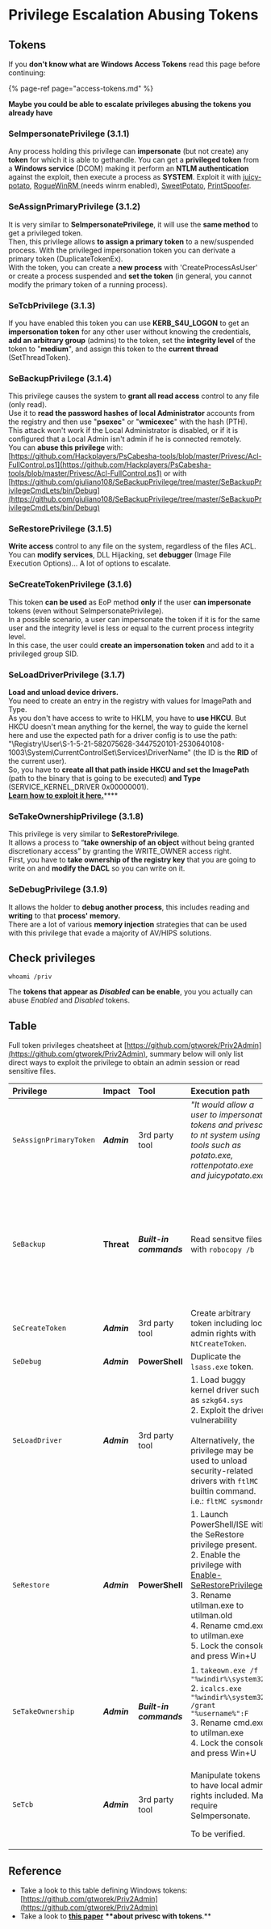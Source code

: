 # Privilege Escalation Abusing Tokens

## Tokens

If you **don't know what are Windows Access Tokens** read this page before continuing:

{% page-ref page="access-tokens.md" %}

**Maybe you could be able to escalate privileges abusing the tokens you already have**

### SeImpersonatePrivilege \(3.1.1\)

Any process holding this privilege can **impersonate** \(but not create\) any **token** for which it is able to gethandle. You can get a **privileged token** from a **Windows service** \(DCOM\) making it perform an **NTLM authentication** against the exploit, then execute a process as **SYSTEM**. Exploit it with [juicy-potato](https://github.com/ohpe/juicy-potato), [RogueWinRM ](https://github.com/antonioCoco/RogueWinRM)\(needs winrm enabled\), [SweetPotato](https://github.com/CCob/SweetPotato), [PrintSpoofer](https://github.com/itm4n/PrintSpoofer).

### SeAssignPrimaryPrivilege \(3.1.2\)

It is very similar to **SeImpersonatePrivilege**, it will use the **same method** to get a privileged token.  
Then, this privilege allows **to assign a primary token** to a new/suspended process. With the privileged impersonation token you can derivate a primary token \(DuplicateTokenEx\).  
With the token, you can create a **new process** with 'CreateProcessAsUser' or create a process suspended and **set the token** \(in general, you cannot modify the primary token of a running process\).

### SeTcbPrivilege \(3.1.3\)

If you have enabled this token you can use **KERB\_S4U\_LOGON** to get an **impersonation token** for any other user without knowing the credentials, **add an arbitrary group** \(admins\) to the token, set the **integrity level** of the token to "**medium**", and assign this token to the **current thread** \(SetThreadToken\).

### SeBackupPrivilege \(3.1.4\)

This privilege causes the system to **grant all read access** control to any file \(only read\).  
Use it to **read the password hashes of local Administrator** accounts from the registry and then use "**psexec**" or "**wmicexec**" with the hash \(PTH\).  
This attack won't work if the Local Administrator is disabled, or if it is configured that a Local Admin isn't admin if he is connected remotely.  
You can **abuse this privilege** with: [https://github.com/Hackplayers/PsCabesha-tools/blob/master/Privesc/Acl-FullControl.ps1](https://github.com/Hackplayers/PsCabesha-tools/blob/master/Privesc/Acl-FullControl.ps1) or with [https://github.com/giuliano108/SeBackupPrivilege/tree/master/SeBackupPrivilegeCmdLets/bin/Debug](https://github.com/giuliano108/SeBackupPrivilege/tree/master/SeBackupPrivilegeCmdLets/bin/Debug)

### SeRestorePrivilege \(3.1.5\)

**Write access** control to any file on the system, regardless of the files ACL.  
You can **modify services**, DLL Hijacking, set **debugger** \(Image File Execution Options\)… A lot of options to escalate.

### SeCreateTokenPrivilege \(3.1.6\)

This token **can be used** as EoP method **only** if the user **can impersonate** tokens \(even without SeImpersonatePrivilege\).  
In a possible scenario, a user can impersonate the token if it is for the same user and the integrity level is less or equal to the current process integrity level.  
In this case, the user could **create an impersonation token** and add to it a privileged group SID.

### SeLoadDriverPrivilege \(3.1.7\)

**Load and unload device drivers.**  
You need to create an entry in the registry with values for ImagePath and Type.  
As you don't have access to write to HKLM, you have to **use HKCU**. But HKCU doesn't mean anything for the kernel, the way to guide the kernel here and use the expected path for a driver config is to use the path: "\Registry\User\S-1-5-21-582075628-3447520101-2530640108-1003\System\CurrentControlSet\Services\DriverName" \(the ID is the **RID** of the current user\).  
So, you have to **create all that path inside HKCU and set the ImagePath** \(path to the binary that is going to be executed\) **and Type** \(SERVICE\_KERNEL\_DRIVER 0x00000001\).  
[**Learn how to exploit it here.**](../active-directory-methodology/privileged-accounts-and-token-privileges.md#seloaddriverprivilege)\*\*\*\*

### SeTakeOwnershipPrivilege \(3.1.8\)

This privilege is very similar to **SeRestorePrivilege**.  
It allows a process to “**take ownership of an object** without being granted discretionary access” by granting the WRITE\_OWNER access right.  
First, you have to **take ownership of the registry key** that you are going to write on and **modify the DACL** so you can write on it.

### SeDebugPrivilege \(3.1.9\)

It allows the holder to **debug another process**, this includes reading and **writing** to that **process' memory.**  
There are a lot of various **memory injection** strategies that can be used with this privilege that evade a majority of AV/HIPS solutions.

## Check privileges

```text
whoami /priv
```

The **tokens that appear as** _**Disabled**_ **can be enable**, you you actually can abuse _Enabled_ and _Disabled_ tokens.

## Table

Full token privileges cheatsheet at [https://github.com/gtworek/Priv2Admin](https://github.com/gtworek/Priv2Admin), summary below will only list direct ways to exploit the privilege to obtain an admin session or read sensitive files.

<table>
  <thead>
    <tr>
      <th style="text-align:left">Privilege</th>
      <th style="text-align:left">Impact</th>
      <th style="text-align:left">Tool</th>
      <th style="text-align:left">Execution path</th>
      <th style="text-align:left">Remarks</th>
    </tr>
  </thead>
  <tbody>
    <tr>
      <td style="text-align:left"><code>SeAssignPrimaryToken</code>
      </td>
      <td style="text-align:left"> <em><b>Admin</b></em>
      </td>
      <td style="text-align:left">3rd party tool</td>
      <td style="text-align:left"> <em>&quot;It would allow a user to impersonate tokens and privesc to nt system using tools such as potato.exe, rottenpotato.exe and juicypotato.exe&quot;</em>
      </td>
      <td style="text-align:left">Thank you <a href="https://twitter.com/Defte_">Aur&#xE9;lien Chalot</a> for
        the update. I will try to re-phrase it to something more recipe-like soon.</td>
    </tr>
    <tr>
      <td style="text-align:left"><code>SeBackup</code>
      </td>
      <td style="text-align:left"> <b>Threat</b>
      </td>
      <td style="text-align:left"> <em><b>Built-in commands</b></em>
      </td>
      <td style="text-align:left">Read sensitve files with <code>robocopy /b</code>
      </td>
      <td style="text-align:left">- May be more interesting if you can read %WINDIR%\MEMORY.DMP
        <br />
        <br />- <code>SeBackupPrivilege</code> (and robocopy) is not helpful when it comes
        to open files.
        <br />
        <br />- Robocopy requires both SeBackup and SeRestore to work with /b parameter.</td>
    </tr>
    <tr>
      <td style="text-align:left"><code>SeCreateToken</code>
      </td>
      <td style="text-align:left"> <em><b>Admin</b></em>
      </td>
      <td style="text-align:left">3rd party tool</td>
      <td style="text-align:left">Create arbitrary token including local admin rights with <code>NtCreateToken</code>.</td>
      <td
      style="text-align:left"></td>
    </tr>
    <tr>
      <td style="text-align:left"><code>SeDebug</code>
      </td>
      <td style="text-align:left"> <em><b>Admin</b></em>
      </td>
      <td style="text-align:left"> <b>PowerShell</b>
      </td>
      <td style="text-align:left">Duplicate the <code>lsass.exe</code> token.</td>
      <td style="text-align:left">Script to be found at <a href="https://github.com/FuzzySecurity/PowerShell-Suite/blob/master/Conjure-LSASS.ps1">FuzzySecurity</a>
      </td>
    </tr>
    <tr>
      <td style="text-align:left"><code>SeLoadDriver</code>
      </td>
      <td style="text-align:left"> <em><b>Admin</b></em>
      </td>
      <td style="text-align:left">3rd party tool</td>
      <td style="text-align:left">1. Load buggy kernel driver such as <code>szkg64.sys</code>
        <br />2. Exploit the driver vulnerability
        <br />
        <br />Alternatively, the privilege may be used to unload security-related drivers
        with <code>ftlMC</code> builtin command. i.e.: <code>fltMC sysmondrv</code>
      </td>
      <td style="text-align:left">1. The <code>szkg64</code> vulnerability is listed as <a href="https://cve.mitre.org/cgi-bin/cvename.cgi?name=CVE-2018-15732">CVE-2018-15732</a>
        <br
        />2. The <code>szkg64</code>  <a href="https://www.greyhathacker.net/?p=1025">exploit code</a> was
        created by <a href="https://twitter.com/parvezghh">Parvez Anwar</a>
      </td>
    </tr>
    <tr>
      <td style="text-align:left"><code>SeRestore</code>
      </td>
      <td style="text-align:left"> <em><b>Admin</b></em>
      </td>
      <td style="text-align:left"> <b>PowerShell</b>
      </td>
      <td style="text-align:left">1. Launch PowerShell/ISE with the SeRestore privilege present.
        <br />2. Enable the privilege with <a href="https://github.com/gtworek/PSBits/blob/master/Misc/EnableSeRestorePrivilege.ps1">Enable-SeRestorePrivilege</a>).
        <br
        />3. Rename utilman.exe to utilman.old
        <br />4. Rename cmd.exe to utilman.exe
        <br />5. Lock the console and press Win+U</td>
      <td style="text-align:left">
        <p>Attack may be detected by some AV software.</p>
        <p>Alternative method relies on replacing service binaries stored in &quot;Program
          Files&quot; using the same privilege</p>
      </td>
    </tr>
    <tr>
      <td style="text-align:left"><code>SeTakeOwnership</code>
      </td>
      <td style="text-align:left"> <em><b>Admin</b></em>
      </td>
      <td style="text-align:left"> <em><b>Built-in commands</b></em>
      </td>
      <td style="text-align:left">1. <code>takeown.exe /f &quot;%windir%\system32&quot;</code>
        <br />2. <code>icalcs.exe &quot;%windir%\system32&quot; /grant &quot;%username%&quot;:F</code>
        <br
        />3. Rename cmd.exe to utilman.exe
        <br />4. Lock the console and press Win+U</td>
      <td style="text-align:left">
        <p>Attack may be detected by some AV software.</p>
        <p>Alternative method relies on replacing service binaries stored in &quot;Program
          Files&quot; using the same privilege.</p>
      </td>
    </tr>
    <tr>
      <td style="text-align:left"><code>SeTcb</code>
      </td>
      <td style="text-align:left"> <em><b>Admin</b></em>
      </td>
      <td style="text-align:left">3rd party tool</td>
      <td style="text-align:left">
        <p>Manipulate tokens to have local admin rights included. May require SeImpersonate.</p>
        <p>To be verified.</p>
      </td>
      <td style="text-align:left"></td>
    </tr>
  </tbody>
</table>

## Reference

* Take a look to this table defining Windows tokens: [https://github.com/gtworek/Priv2Admin](https://github.com/gtworek/Priv2Admin)
* Take a look to [**this paper**](https://github.com/hatRiot/token-priv/blob/master/abusing_token_eop_1.0.txt) **\*\*about privesc with tokens**.\*\*

